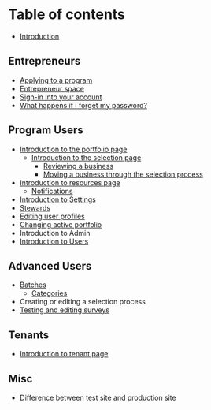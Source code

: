 # Table of contents

* [Introduction](README.md)

## Entrepreneurs

* [Applying to a program](entrepreneurs/applying-to-a-program.md)
* [Entrepreneur space](entrepreneurs/entrepreneur-space.md)
* [Sign-in into your account](entrepreneurs/sign-in-into-your-account.md)
* [What happens if i forget my password?](entrepreneurs/what-happens-if-i-forget-my-password.md)

## Program Users

* [Introduction to the portfolio page](program-users/introduction-to-the-portfolio-page/README.md)
  * [Introduction to the selection page](program-users/introduction-to-the-portfolio-page/introduction-to-the-selection-page/README.md)
    * [Reviewing a business](program-users/introduction-to-the-portfolio-page/introduction-to-the-selection-page/reviewing-a-business.md)
    * [Moving a business through the selection process](program-users/introduction-to-the-portfolio-page/introduction-to-the-selection-page/moving-a-business-through-the-selection-process.md)
* [Introduction to resources page](program-users/introduction-to-resources-page/README.md)
  * [Notifications](program-users/introduction-to-resources-page/notifications.md)
* [Introduction to Settings](program-users/introduction-to-settings.md)
* [Stewards](program-users/stewards.md)
* [Editing user profiles](program-users/editing-user-profiles.md)
* [Changing active portfolio](program-users/changing-active-portfolio.md)
* Introduction to Admin
* [Introduction to Users](program-users/introduction-to-users.md)

## Advanced Users

* [Batches](advanced-users/batches/README.md)
  * [Categories](advanced-users/batches/categories.md)
* Creating or editing a selection process
* [Testing and editing surveys](advanced-users/testing-and-editing-surveys.md)

## Tenants

* [Introduction to tenant page](tenants/introduction-to-tenant-page.md)

## Misc

* Difference between test site and production site

